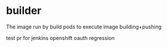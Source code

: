 # builder
The image run by build pods to execute image building+pushing

test pr for jenkins openshift oauth regression
